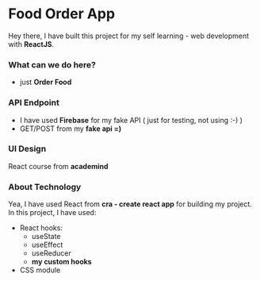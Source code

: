 # Food Order App

Hey there, I have built this project for my self learning - web development with **ReactJS**.

### What can we do here?

- just **Order Food**

### API Endpoint

- I have used **Firebase** for my fake API ( just for testing, not using :-) )
- GET/POST from my **fake api =)**

### UI Design

React course from **academind**

### About Technology

Yea, I have used React from **cra - create react app** for building my project. In this project, I have used:

- React hooks:
  - useState
  - useEffect
  - useReducer
  - **my custom hooks**
- CSS module
